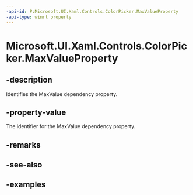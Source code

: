 ```yaml
---
-api-id: P:Microsoft.UI.Xaml.Controls.ColorPicker.MaxValueProperty
-api-type: winrt property
---
```


<!-- Property syntax.
public DependencyProperty MaxValueProperty { get; }
-->

# Microsoft.UI.Xaml.Controls.ColorPicker.MaxValueProperty

## -description

Identifies the MaxValue dependency property.

## -property-value

The identifier for the MaxValue dependency property.

## -remarks

## -see-also

## -examples

